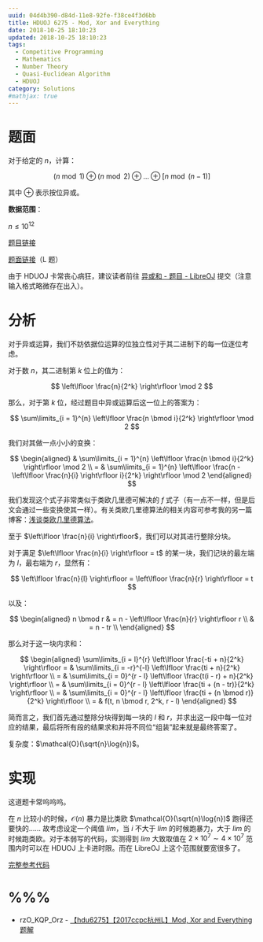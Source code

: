 ```yaml
---
uuid: 04d4b390-d84d-11e8-92fe-f38ce4f3d6bb
title: HDUOJ 6275 - Mod, Xor and Everything
date: 2018-10-25 18:10:23
updated: 2018-10-25 18:10:23
tags: 
  - Competitive Programming
  - Mathematics
  - Number Theory
  - Quasi-Euclidean Algorithm
  - HDUOJ
category: Solutions
#mathjax: true
---
```


# 题面

对于给定的 $n$，计算：

$$
(n \bmod 1) \oplus (n \bmod 2) \oplus \dots \oplus [n \bmod (n - 1)]
$$

其中 $\oplus$ 表示按位异或。

**数据范围**：

$n \le 10^{12}$

[题目链接](http://acm.hdu.edu.cn/showproblem.php?pid=6275)

[题面链接](http://acm.hdu.edu.cn/downloads/CCPC2018-Hangzhou-ProblemSet.pdf)（L 题）

由于 HDUOJ 卡常丧心病狂，建议读者前往 [异或和 - 题目 - LibreOJ](https://loj.ac/problem/6344) 提交（注意输入格式略微存在出入）。

# 分析

对于异或运算，我们不妨依据位运算的位独立性对于其二进制下的每一位逐位考虑。

对于数 $n$，其二进制第 $k$ 位上的值为：

$$
\left\lfloor \frac{n}{2^k} \right\rfloor \mod 2
$$

那么，对于第 $k$ 位，经过题目中异或运算后这一位上的答案为：

$$
\sum\limits_{i = 1}^{n} \left\lfloor \frac{n \bmod i}{2^k} \right\rfloor \mod 2
$$

我们对其做一点小小的变换：

$$
\begin{aligned}
& \sum\limits_{i = 1}^{n} \left\lfloor \frac{n \bmod i}{2^k} \right\rfloor \mod 2 \\
= & \sum\limits_{i = 1}^{n} \left\lfloor \frac{n - \left\lfloor \frac{n}{i} \right\rfloor i}{2^k} \right\rfloor \mod 2
\end{aligned}
$$

我们发现这个式子非常类似于类欧几里德可解决的 $f$ 式子（有一点不一样，但是后文会通过一些变换使其一样）。有关类欧几里德算法的相关内容可参考我的另一篇博客：[浅谈类欧几里德算法](https://blog.codgician.pw/2018/10/18/quasi-euclidean-algorithm/)。

至于 $\left\lfloor \frac{n}{i} \right\rfloor$，我们可以对其进行整除分块。

对于满足 $\left\lfloor \frac{n}{i} \right\rfloor = t$ 的某一块，我们记块的最左端为 $l$，最右端为 $r$，显然有：

$$
\left\lfloor \frac{n}{l} \right\rfloor = \left\lfloor \frac{n}{r} \right\rfloor = t
$$

以及：

$$
\begin{aligned}
n \bmod r & = n - \left\lfloor \frac{n}{r} \right\rfloor r \\
& = n - tr \\
\end{aligned}
$$

那么对于这一块内求和：

$$
\begin{aligned}
\sum\limits_{i = l}^{r} \left\lfloor \frac{-ti + n}{2^k} \right\rfloor = & \sum\limits_{i = -r}^{-l} \left\lfloor \frac{ti + n}{2^k} \right\rfloor \\
= & \sum\limits_{i = 0}^{r - l} \left\lfloor \frac{t(i - r) + n}{2^k} \right\rfloor \\
= & \sum\limits_{i = 0}^{r - l} \left\lfloor \frac{ti + (n - tr)}{2^k} \right\rfloor \\
= & \sum\limits_{i = 0}^{r - l} \left\lfloor \frac{ti + (n \bmod r)}{2^k} \right\rfloor \\
= & f(t, n \bmod r, 2^k, r - l)
\end{aligned}
$$

简而言之，我们首先通过整除分块得到每一块的 $l$ 和 $r$，并求出这一段中每一位对应的结果，最后将所有段的结果求和并将不同位“组装”起来就是最终答案了。

复杂度：$\mathcal{O}(\sqrt{n}\log{n})$。

# 实现

这道题卡常呜呜呜。

在 $n$ 比较小的时候，$\mathcal{O}(n)$ 暴力是比类欧 $\mathcal{O}(\sqrt{n}\log{n})$ 跑得还要快的…… 故考虑设定一个阈值 $lim$，当 $i$ 不大于 $lim$ 的时候跑暴力，大于 $lim$ 的时候跑类欧。对于本弱写的代码，实测得到 $lim$ 大致取值在 $2 \times 10^7 \sim 4 \times 10^7$ 范围内时可以在 HDUOJ 上卡进时限。而在 LibreOJ 上这个范围就要宽很多了。

[完整参考代码](https://github.com/codgician/ICPC/blob/master/HDUOJ/6275/quasi_euclidean.cpp)

# %%%

- rzO_KQP_Orz - [【hdu6275】【2017ccpc杭州L】Mod, Xor and Everything 题解](https://blog.csdn.net/rzO_KQP_Orz/article/details/83120181?utm_source=blogxgwz0)
